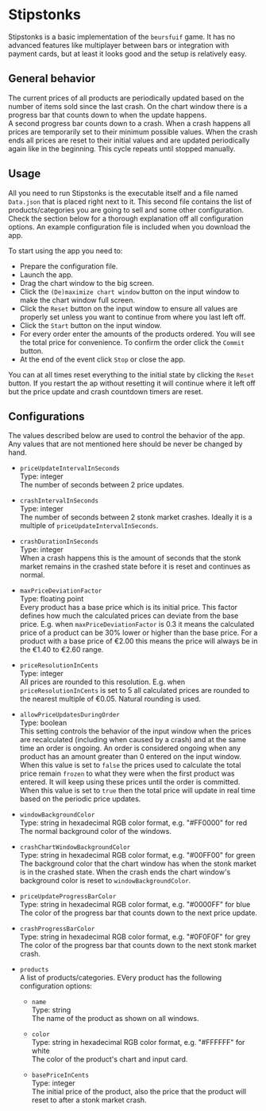 # Stipstonks
Stipstonks is a basic implementation of the `beursfuif` game. It has no advanced features like multiplayer between bars or integration with payment cards, but at least it looks good and the setup is relatively easy.

## General behavior
The current prices of all products are periodically updated based on the number of items sold since the last crash. On the chart window there is a progress bar that counts down to when the update happens.\
A second progress bar counts down to a crash. When a crash happens all prices are temporarily set to their minimum possible values. When the crash ends all prices are reset to their initial values and are updated periodically again like in the beginning. This cycle repeats until stopped manually.

## Usage
All you need to run Stipstonks is the executable itself and a file named `Data.json` that is placed right next to it. This second file contains the list of products/categories you are going to sell and some other configuration. Check the section below for a thorough explanation off all configuration options. An example configuration file is included when you download the app.

To start using the app you need to:
* Prepare the configuration file.
* Launch the app.
* Drag the chart window to the big screen.
* Click the `(De)maximize chart window` button on the input window to make the chart window full screen.
* Click the `Reset` button on the input window to ensure all values are properly set unless you want to continue from where you last left off.
* Click the `Start` button on the input window.
* For every order enter the amounts of the products ordered. You will see the total price for convenience. To confirm the order click the `Commit` button.
* At the end of the event click `Stop` or close the app.

You can at all times reset everything to the initial state by clicking the `Reset` button.
If you restart the ap without resetting it will continue where it left off but the price update and crash countdown timers are reset.

## Configurations
The values described below are used to control the behavior of the app. Any values that are not mentioned here should be never be changed by hand.

* `priceUpdateIntervalInSeconds`\
Type: integer\
The number of seconds between 2 price updates.

* `crashIntervalInSeconds`\
Type: integer\
The number of seconds between 2 stonk market crashes. Ideally it is a multiple of `priceUpdateIntervalInSeconds`.

* `crashDurationInSeconds`\
Type: integer\
When a crash happens this is the amount of seconds that the stonk market remains in the crashed state before it is reset and continues as normal.

* `maxPriceDeviationFactor`\
Type: floating point\
Every product has a base price which is its initial price. This factor defines how much the calculated prices can deviate from the base price. E.g. when `maxPriceDeviationFactor` is 0.3 it means the calculated price of a product can be 30% lower or higher than the base price. For a product with a base price of €2.00 this means the price will always be in the €1.40 to €2.60 range.

* `priceResolutionInCents`\
Type: integer\
All prices are rounded to this resolution. E.g. when `priceResolutionInCents` is set to 5 all calculated prices are rounded to the nearest multiple of €0.05. Natural rounding is used.

* `allowPriceUpdatesDuringOrder`\
Type: boolean\
This setting controls the behavior of the input window when the prices are recalculated (including when caused by a crash) and at the same time an order is ongoing. An order is considered ongoing when any product has an amount greater than 0 entered on the input window.\
When this value is set to `false` the prices used to calculate the total price remain `frozen` to what they were when the first product was entered. It will keep using these prices until the order is committed.\
When this value is set to `true` then the total price will update in real time based on the periodic price updates.

* `windowBackgroundColor`\
Type: string in hexadecimal RGB color format, e.g. "#FF0000" for red\
The normal background color of the windows.

* `crashChartWindowBackgroundColor`\
Type: string in hexadecimal RGB color format, e.g. "#00FF00" for green\
The background color that the chart window has when the stonk market is in the crashed state. When the crash ends the chart window's background color is reset to `windowBackgroundColor`.

* `priceUpdateProgressBarColor`\
Type: string in hexadecimal RGB color format, e.g. "#0000FF" for blue\
The color of the progress bar that counts down to the next price update.

* `crashProgressBarColor`\
Type: string in hexadecimal RGB color format, e.g. "#0F0F0F" for grey\
The color of the progress bar that counts down to the next stonk market crash.

* `products`\
A list of products/categories. EVery product has the following configuration options:
	* `name`\
    Type: string\
	The name of the product as shown on all windows.

	* `color`\
	Type: string in hexadecimal RGB color format, e.g. "#FFFFFF" for white\
	The color of the product's chart and input card.

	* `basePriceInCents`\
	Type: integer\
	The initial price of the product, also the price that the product will reset to after a stonk market crash.